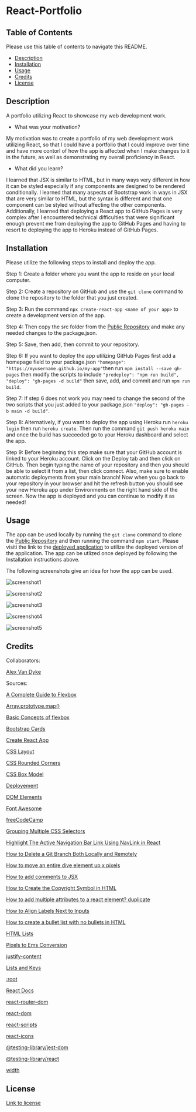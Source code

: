 # React-Portfolio

## Table of Contents

Please use this table of contents to navigate this README.

- [Description](#description)
- [Installation](#installation)
- [Usage](#usage)
- [Credits](#credits)
- [License](#license)

## Description

A portfolio utilizing React to showcase my web development work.

- What was your motivation?

My motivation was to create a portfolio of my web development work utilizing React, so that I could have a portfolio that I could improve over time and have more contorl of how the app is affected when I make changes to it in the future, as well as demonstrating my overall proficiency in React.

- What did you learn?

I learned that JSX is similar to HTML, but in many ways very different in how it can be styled especially if any components are designed to be rendered conditionally. I learned that many aspects of Bootstrap work in ways in JSX that are very similar to HTML, but the syntax is different and that one component can be styled without affecting the other components. Additionally, I learned that deploying a React app to GitHub Pages is very complex after I encountered technical difficulties that were significant enough prevent me from deploying the app to GitHub Pages and having to resort to deploying the app to Heroku instead of GitHub Pages.

## Installation

Please utilize the following steps to install and deploy the app.

Step 1: Create a folder where you want the app to reside on your local computer.

Step 2: Create a repository on GitHub and use the `git clone` command to clone the repository to the folder that you just created.

Step 3: Run the command `npx create-react-app <name of your app>` to create a development version of the app.

Step 4: Then copy the src folder from the [Public Repository](https://github.com/AlexandertheGreat491/React-Portfolio.git) and make any needed changes to the package.json.

Step 5: Save, then add, then commit to your repository.

Step 6: If you want to deploy the app utilizing GitHub Pages first add a homepage field to your package.json `"homepage": "https://myusername.github.io/my-app"`then run `npm install --save gh-pages` then modify the scripts to include `"predeploy": "npm run build", "deploy": "gh-pages -d build"` then save, add, and commit and run `npm run build`.

Step 7: If step 6 does not work you may need to change the second of the two scripts that you just added to your package.json `"deploy": "gh-pages -b main -d build"`.

Step 8: Alternatively, if you want to deploy the app using Heroku run `heroku login` then run `heroku create`. Then run the command `git push heroku main` and once the build has succeeded go to your Heroku dashboard and select the app.

Step 9: Before beginning this step make sure that your GitHub account is linked to your Heroku account. Click on the Deploy tab and then click on GitHub. Then begin typing the name of your repository and then you should be able to select it from a list, then click connect. Also, make sure to enable automatic deployments from your main branch! Now when you go back to your repository in your browser and hit the refresh button you should see your new Heroku app under Environments on the right hand side of the screen. Now the app is deployed and you can continue to modify it as needed!

## Usage

The app can be used locally by running the `git clone` command to clone the [Public Repository](https://github.com/AlexandertheGreat491/React-Portfolio.git) and then running the command `npm start`. Please visiti the link to the [deployed application](https://blooming-spire-21092.herokuapp.com/) to utilize the deployed version of the application. The app can be utlized once deployed by following the Installation instructions above.

The following screenshots give an idea for how the app can be used.

           
![screenshot1](https://user-images.githubusercontent.com/64184203/189713518-d50107db-0616-4d53-bf30-e834e960b950.jpg)

![screenshot2](https://user-images.githubusercontent.com/64184203/189713707-8f2ae7a3-4af9-4ece-a492-c0ea69bea547.jpg)

![screenshot3](https://user-images.githubusercontent.com/64184203/189713791-40485b9a-b3ca-4859-a462-72e7939ffcad.jpg)

![screenshot4](https://user-images.githubusercontent.com/64184203/189713832-f2e04cab-8c31-4ef2-8c16-c7b9f36bdb15.jpg)

![screenshot5](https://user-images.githubusercontent.com/64184203/189713870-7c5b3871-2cd0-4375-b579-3fc08e3bb479.jpg)


## Credits

Collaborators:

[Alex Van Dyke](https://github.com/AlexandertheGreat491)

Sources:

[A Complete Guide to Flexbox](https://css-tricks.com/snippets/css/a-guide-to-flexbox/#aa-flexbox-properties)

[Array.prototype.map()](https://developer.mozilla.org/en-US/docs/Web/JavaScript/Reference/Global_Objects/Array/map)

[Basic Concepts of flexbox](https://developer.mozilla.org/en-US/docs/Web/CSS/CSS_Flexible_Box_Layout/Basic_Concepts_of_Flexbox#the_flex_container)

[Bootstrap Cards](https://getbootstrap.com/docs/4.1/components/card/)

[Create React App](https://github.com/facebook/create-react-app)

[CSS Layout](https://www.w3schools.com/css/css_float.asp)

[CSS Rounded Corners](https://www.w3schools.com/css/css3_borders.asp)

[CSS Box Model](https://www.w3schools.com/css/css_boxmodel.asp)

[Deployement](https://create-react-app.dev/docs/deployment/#github-pages)

[DOM Elements](https://reactjs.org/docs/dom-elements.html#style)

[Font Awesome](https://react-icons.github.io/react-icons/icons?name=fa)

[freeCodeCamp](https://www.freecodecamp.org/news/react-background-image-tutorial-how-to-set-backgroundimage-with-inline-css-style/)

[Grouping Multiple CSS Selectors](https://www.thoughtco.com/grouping-multiple-css-selectors-3467065)

[Highlight The Active Navigation Bar Link Using NavLink in React](https://staceycarrillo.medium.com/highlight-the-active-navigation-bar-link-using-navlink-in-react-d44f5d8bf997)

[How to Delete a Git Branch Both Locally and Remotely](https://www.freecodecamp.org/news/how-to-delete-a-git-branch-both-locally-and-remotely/)

[How to move an entire dive element up x pixels](https://stackoverflow.com/questions/7152550/how-to-move-an-entire-div-element-up-x-pixels)

[How to add comments to JSX](https://www.educative.io/answers/how-to-add-comments-in-jsx)

[How to Create the Copyright Symbol in HTML](https://careerkarma.com/blog/html-copyright-symbol/#:~:text=You%20can%20create%20an%20HTML,character%20onto%20the%20web%20page.)

[How to add multiple attributes to a react element? duplicate](https://stackoverflow.com/questions/34846352/how-to-add-multiple-style-attributes-to-a-react-element)

[How to Align Labels Next to Inputs](https://www.w3docs.com/snippets/html/how-to-align-labels-next-to-inputs.html)

[How to create a bullet list with no bullets in HTML](https://www.computerhope.com/issues/ch001704.htm#:~:text=HTML%20example,removes%20any%20bullet%20or%20number.)

[HTML Lists](https://www.w3schools.com/html/html_lists.asp)

[Pixels to Ems Conversion](https://www.w3schools.com/tags/ref_pxtoemconversion.asp)

[justify-content](https://developer.mozilla.org/en-US/docs/Web/CSS/justify-content)

[Lists and Keys](https://reactjs.org/docs/lists-and-keys.html)

[:root](https://developer.mozilla.org/en-US/docs/Web/CSS/:root)

[React Docs](https://reactjs.org/docs/getting-started.html)

[react-router-dom](https://www.npmjs.com/package/react-router-dom)

[react-dom](https://www.npmjs.com/package/react-dom)

[react-scripts](https://www.npmjs.com/package/react-scripts)

[react-icons](https://react-icons.github.io/react-icons/)

[@testing-library/jest-dom](https://www.npmjs.com/package/@testing-library/jest-dom)

[@testing-library/react](https://www.npmjs.com/package/@testing-library/react)

[width](https://developer.mozilla.org/en-US/docs/Web/CSS/width)

## License

[Link to license](./LICENSE)

